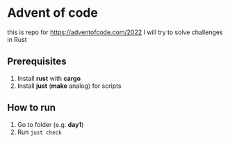 # Advent of code

this is repo for https://adventofcode.com/2022
I will try to solve challenges in Rust

## Prerequisites
1. Install **rust** with **cargo**
2. Install **just** (**make** analog) for scripts

## How to run
1. Go to folder (e.g. **day1**)
2. Run `just check`
